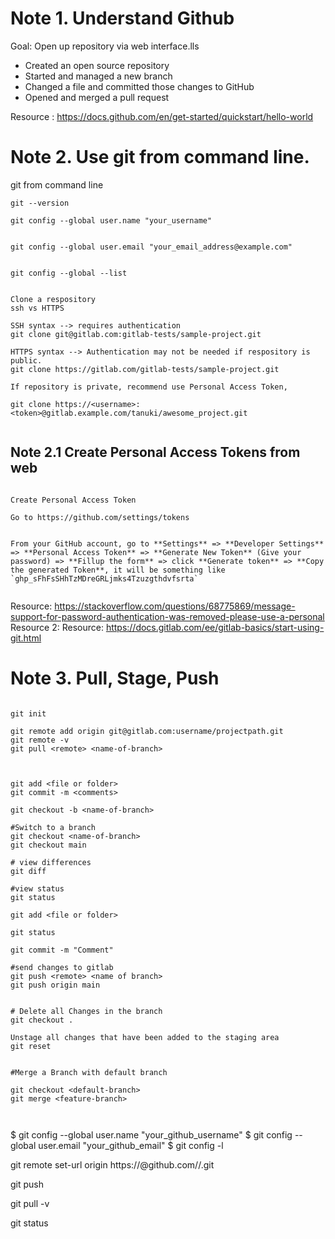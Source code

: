 # Note 1. Understand Github
Goal: Open up repository via web interface.lls

-   Created an open source repository
-   Started and managed a new branch
-   Changed a file and committed those changes to GitHub
-   Opened and merged a pull request

Resource : https://docs.github.com/en/get-started/quickstart/hello-world


# Note 2. Use git from command line. 

git from command line
```
git --version

git config --global user.name "your_username"


git config --global user.email "your_email_address@example.com"


git config --global --list


Clone a respository
ssh vs HTTPS

SSH syntax --> requires authentication
git clone git@gitlab.com:gitlab-tests/sample-project.git

HTTPS syntax --> Authentication may not be needed if respository is public.
git clone https://gitlab.com/gitlab-tests/sample-project.git

If repository is private, recommend use Personal Access Token,

git clone https://<username>:<token>@gitlab.example.com/tanuki/awesome_project.git


```

## Note 2.1  Create Personal Access Tokens from web
```

Create Personal Access Token

Go to https://github.com/settings/tokens


From your GitHub account, go to **Settings** => **Developer Settings** => **Personal Access Token** => **Generate New Token** (Give your password) => **Fillup the form** => click **Generate token** => **Copy the generated Token**, it will be something like `ghp_sFhFsSHhTzMDreGRLjmks4Tzuzgthdvfsrta`


```

Resource: https://stackoverflow.com/questions/68775869/message-support-for-password-authentication-was-removed-please-use-a-personal
Resource 2: 
Resource: https://docs.gitlab.com/ee/gitlab-basics/start-using-git.html



# Note 3. Pull, Stage, Push
```

git init 

git remote add origin git@gitlab.com:username/projectpath.git
git remote -v
git pull <remote> <name-of-branch>



git add <file or folder>
git commit -m <comments>

git checkout -b <name-of-branch>

#Switch to a branch
git checkout <name-of-branch>
git checkout main

# view differences
git diff

#view status
git status

git add <file or folder>

git status

git commit -m "Comment"

#send changes to gitlab
git push <remote> <name of branch>
git push origin main


# Delete all Changes in the branch
git checkout .

Unstage all changes that have been added to the staging area
git reset


#Merge a Branch with default branch

git checkout <default-branch>
git merge <feature-branch>
```



```
```
```
```
$ git config --global user.name "your_github_username"
$ git config --global user.email "your_github_email"
$ git config -l


git remote set-url origin https://<githubtoken>@github.com/<username>/<repositoryname>.git


git push

git pull -v

git status

```
